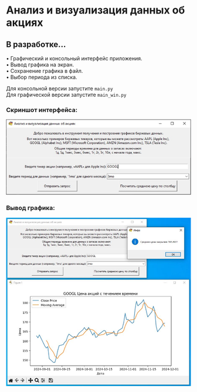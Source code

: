 # Анализ и визуализация данных об акциях
## В разработке...


• Графический и консольный интерфейс приложения.  
• Вывод графика на экран.  
• Сохранение графика в файл.  
• Выбор периода из списка.

Для консольной версии запустите `main.py`  
Для графической версии запустите `main_win.py`  

<!--
• Возможность выбора каталога.  
• Возможность выбора файла со списком.  
• Возможность редактирования и сохранения файла со списком.  
• Создание множества каталогов в выбранной папке, согласно списка с добавлением номера каталога.  
• Открытие проводника с созданными папками.  
• Откомпилированный исполняемый файл Create_dir.exe

![Static Badge](https://img.shields.io/badge/build-passing-brightgreen)
-->
### Скриншот интерфейса:
![img01](https://github.com/Topotun77/stock_data_analysis/blob/master/ScreenShots/n001.jpg?raw=true)
### Вывод графика:
![img01](https://github.com/Topotun77/stock_data_analysis/blob/master/ScreenShots/n002.jpg?raw=true)
